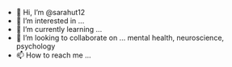 - 👋 Hi, I’m @sarahut12
- 👀 I’m interested in ...
- 🌱 I’m currently learning ...
- 💞️ I’m looking to collaborate on ... mental health, neuroscience, psychology 
- 📫 How to reach me ...

<!---
sarahut12/sarahut12 is a ✨ special ✨ repository because its `README.md` (this file) appears on your GitHub profile.
You can click the Preview link to take a look at your changes.
--->
